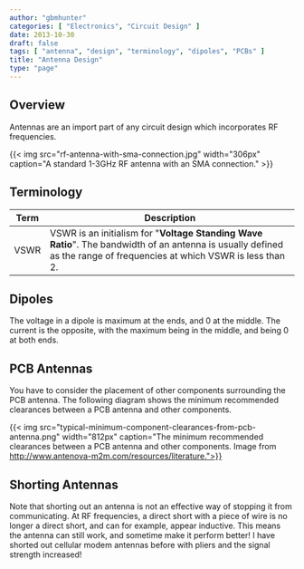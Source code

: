 ```yaml
---
author: "gbmhunter"
categories: [ "Electronics", "Circuit Design" ]
date: 2013-10-30
draft: false
tags: [ "antenna", "design", "terminology", "dipoles", "PCBs" ]
title: "Antenna Design"
type: "page"
---
```


## Overview

Antennas are an import part of any circuit design which incorporates RF frequencies.

{{< img src="rf-antenna-with-sma-connection.jpg" width="306px" caption="A standard 1-3GHz RF antenna with an SMA connection." >}}

## Terminology

| Term        | Description      |
| ----------- | ---------------- |
| VSWR        | VSWR is an initialism for "**Voltage Standing Wave Ratio**". The bandwidth of an antenna is usually defined as the range of frequencies at which VSWR is less than 2. |

## Dipoles

The voltage in a dipole is maximum at the ends, and 0 at the middle. The current is the opposite, with the maximum being in the middle, and being 0 at both ends.

## PCB Antennas

You have to consider the placement of other components surrounding the PCB antenna. The following diagram shows the minimum recommended clearances between a PCB antenna and other components.

{{< img src="typical-minimum-component-clearances-from-pcb-antenna.png" width="812px" caption="The minimum recommended clearances between a PCB antenna and other components. Image from http://www.antenova-m2m.com/resources/literature.">}}

## Shorting Antennas

Note that shorting out an antenna is not an effective way of stopping it from communicating. At RF frequencies, a direct short with a piece of wire is no longer a direct short, and can for example, appear inductive. This means the antenna can still work, and sometime make it perform better! I have shorted out cellular modem antennas before with pliers and the signal strength increased!
